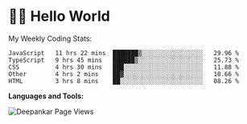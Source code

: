 # 👋🏽 Hello World 

<!--![Deepankar's github stats](https://github-readme-stats.vercel.app/api?username=Deep-Codes&count_private=true&show_icons=true&theme=radical)-->
My Weekly Coding Stats:

<!--START_SECTION:waka-->
```text
JavaScript   11 hrs 22 mins  ███████▒░░░░░░░░░░░░░░░░░   29.96 % 
TypeScript   9 hrs 45 mins   ██████▒░░░░░░░░░░░░░░░░░░   25.73 % 
CSS          4 hrs 30 mins   ███░░░░░░░░░░░░░░░░░░░░░░   11.88 % 
Other        4 hrs 2 mins    ██▓░░░░░░░░░░░░░░░░░░░░░░   10.66 % 
HTML         3 hrs 8 mins    ██░░░░░░░░░░░░░░░░░░░░░░░   08.26 % 
```
<!--END_SECTION:waka-->

**Languages and Tools:**



<p align="left"> <img src="https://komarev.com/ghpvc/?username=Deep-Codes&label=Views&color=blue&style=plastic" alt="Deepankar Page Views" /> </p>
